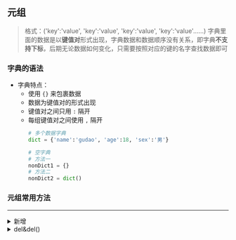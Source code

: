 ## 元组
> 格式：('key':'value', 'key':'value', 'key':'value', 'key':'value'......)
> 字典里面的数据是以**键值对**形式出现，字典数据和数据顺序没有关系，即字典**不支持下标**，后期无论数据如何变化，只需要按照对应的键的名字查找数据即可

### 字典的语法
* 字典特点：
  * 使用 `{}` 来包裹数据
  * 数据为键值对的形式出现
  * 键值对之间只用 `:` 隔开
  * 每组键值对之间使用 `,` 隔开
    ```python
    # 多个数据字典
    dict = {'name':'gudao', 'age':18, 'sex':'男'}
  
    # 空字典
    # 方法一
    nonDict1 = {}
    # 方法二
    nonDict2 = dict()
    ```

### 元组常用方法 

------------------------------------

<details>
<summary>新增</summary>

> 返回指定数据所在位置的下标
* 语法：`字典序列[key] = 值`
  * 例子
    ```python
    lDict = {"name": "gudao", "age": 12, "sex": "男"}
    
    # 结果：{'name': 'wang', 'age': 12, 'sex': '男'}
    lDict["name"] = "wang"
    print(lDict)
    ```
  * 注意：
    * 如果key存在则修改这个key对应的值；如果key不存在则新增此键值对
    * 字典为可变类型
</details>

<details>
<summary>del&del()</summary>

------------------------------------

> 删除字典或删除字典中指定键值对
* 语法：`字典序列[key] = 值`
  * 例子
    ```python
    lDict = {"name": "gudao", "age": 12, "sex": "男"}

    # 结果：{'age': 12, 'sex': '男'}
    del(lDict["name"])
    print(lDict)
    
    # 结果：{'sex': '男'}
    del lDict["age"]
    print(lDict)
    ```
  * 注意：
    * 如果key存在则修改这个key对应的值；如果key不存在则新增此键值对
    * 字典为可变类型
</details>